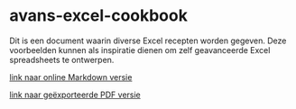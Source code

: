 # avans-excel-cookbook

Dit is een document waarin diverse Excel recepten worden gegeven. Deze voorbeelden kunnen als inspiratie dienen om zelf geavanceerde Excel spreadsheets te ontwerpen.

[link naar online Markdown versie](https://github.com/ornor/avans-excel-cookbook/blob/main/excel-cookbook.md)

[link naar geëxporteerde PDF versie](https://github.com/ornor/avans-excel-cookbook/blob/main/excel-cookbook.pdf)

